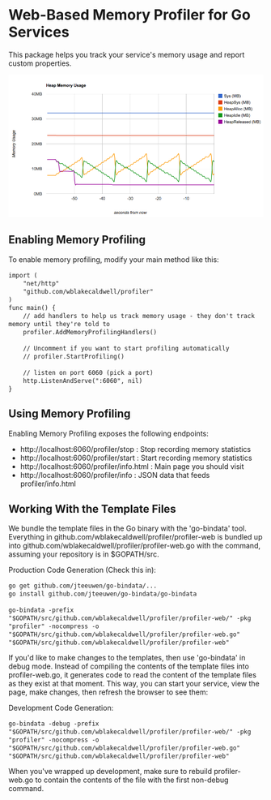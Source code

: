 Web-Based Memory Profiler for Go Services
=========================================

This package helps you track your service's memory usage and report custom properties.

![Profiler Screenshot](screenshot.png)


Enabling Memory Profiling
-------------------------

To enable memory profiling, modify your main method like this:

	import (
		"net/http"
		"github.com/wblakecaldwell/profiler"
	)
	func main() {
		// add handlers to help us track memory usage - they don't track memory until they're told to
		profiler.AddMemoryProfilingHandlers()

		// Uncomment if you want to start profiling automatically
		// profiler.StartProfiling()

		// listen on port 6060 (pick a port)
		http.ListenAndServe(":6060", nil)
	}


Using Memory Profiling
----------------------

Enabling Memory Profiling exposes the following endpoints:

- http://localhost:6060/profiler/stop :    Stop recording memory statistics
- http://localhost:6060/profiler/start :   Start recording memory statistics
- http://localhost:6060/profiler/info.html :   Main page you should visit
- http://localhost:6060/profiler/info :   JSON data that feeds profiler/info.html


Working With the Template Files
-------------------------------

We bundle the template files in the Go binary with the 'go-bindata' tool. Everything in
github.com/wblakecaldwell/profiler/profiler-web is bundled up into github.com/wblakecaldwell/profiler/profiler-web.go
with the command, assuming your repository is in $GOPATH/src.

Production Code Generation (Check this in):

	go get github.com/jteeuwen/go-bindata/...
	go install github.com/jteeuwen/go-bindata/go-bindata

	go-bindata -prefix "$GOPATH/src/github.com/wblakecaldwell/profiler/profiler-web/" -pkg "profiler" -nocompress -o "$GOPATH/src/github.com/wblakecaldwell/profiler/profiler-web.go" "$GOPATH/src/github.com/wblakecaldwell/profiler/profiler-web"

If you'd like to make changes to the templates, then use 'go-bindata' in debug mode. Instead of compiling
the contents of the template files into profiler-web.go, it generates code to read the content of the template
files as they exist at that moment. This way, you can start your service, view the page, make changes, then
refresh the browser to see them:

Development Code Generation:

	go-bindata -debug -prefix "$GOPATH/src/github.com/wblakecaldwell/profiler/profiler-web/" -pkg "profiler" -nocompress -o "$GOPATH/src/github.com/wblakecaldwell/profiler/profiler-web.go" "$GOPATH/src/github.com/wblakecaldwell/profiler/profiler-web"

When you've wrapped up development, make sure to rebuild profiler-web.go to contain the contents of the file with the first non-debug command.
